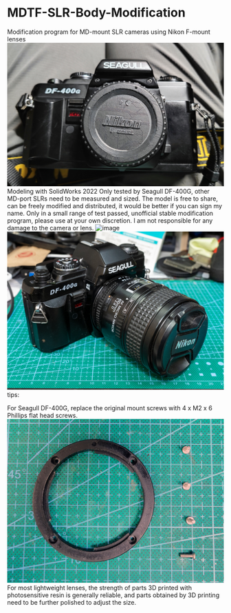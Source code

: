 # MDTF-SLR-Body-Modification

Modification program for MD-mount SLR cameras using Nikon F-mount lenses
![image](https://github.com/ELF57Hz/MDTF-SLR-Body-Modification/blob/main/pic/-1.jpg)
Modeling with SolidWorks 2022
Only tested by Seagull DF-400G, other MD-port SLRs need to be measured and sized.
The model is free to share, can be freely modified and distributed, it would be better if you can sign my name.
Only in a small range of test passed, unofficial stable modification program, please use at your own discretion. I am not responsible for any  damage to the camera or lens.
![image](https://github.com/ELF57Hz/MDTF-SLR-Body-Modification/blob/main/pic/0.jpg)
![image](https://github.com/ELF57Hz/MDTF-SLR-Body-Modification/blob/main/pic/1.jpg)
tips:

For Seagull DF-400G, replace the original mount screws with 4 x M2 x 6 Phillips flat head screws.
![image](https://github.com/ELF57Hz/MDTF-SLR-Body-Modification/blob/main/pic/5.jpg)
For most lightweight lenses, the strength of parts 3D printed with photosensitive resin is generally reliable, and parts obtained by 3D printing need to be further polished to adjust the size.
